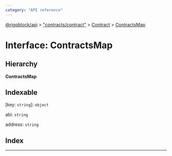 ```yaml
---
category: "API reference"
---
```



[@rigoblock/api](../quick_start.md) > ["contracts/contract"](../modules/_contracts_contract_.md) > [Contract](../classes/_contracts_contract_.contract.md) > [ContractsMap](../interfaces/_contracts_contract_.contract.contractsmap.md)

# Interface: ContractsMap

## Hierarchy

**ContractsMap**

## Indexable

\[key: `string`\]:&nbsp;`object`

 abi: `string`

 address: `string`

## Index

---


